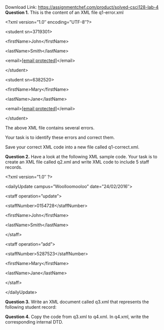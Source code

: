 Download Link: https://assignmentchef.com/product/solved-csci128-lab-4
<br>
<strong>Question 1.</strong> This is the content of an XML file q1-error.xml​

&lt;?xml version=”1.0″ encoding=”UTF-8″?&gt;

&lt;student sn=3719301&gt;

&lt;firstName&gt;John&lt;/firstName&gt;

&lt;lastName&gt;Smith&lt;/lastName&gt;

&lt;email&gt;<a href="/cdn-cgi/l/email-protection" class="__cf_email__" data-cfemail="acc6dfc1c5d8c4eccbc1cdc5c082cfc3c1">[email protected]</a>&lt;/email&gt;

&lt;/student&gt;




&lt;student sn=6382520&gt;

&lt;firstName&gt;Mary&lt;/firstName&gt;

&lt;lastName&gt;Jane&lt;/lastName&gt;

&lt;email&gt;<a href="/cdn-cgi/l/email-protection" class="__cf_email__" data-cfemail="a8c5c2c9c6cde8cfc5c9c1c486cbc7c5">[email protected]</a>&lt;/email&gt;

&lt;/student&gt;




The above XML file contains several errors.

Your task is to identify these errors and correct them.

Save your correct XML code into a new file called q1-correct.xml.




<strong>Question 2.</strong> Have a look at the following XML sample code. Your task is to create an XML file called q2.xml and write XML code to include 5 staff records.

&lt;?xml version=”1.0″ ?&gt;

&lt;dailyUpdate campus=”Woolloomooloo” date=”24/02/2016″&gt;

&lt;staff operation=”update”&gt;

&lt;staffNumber&gt;0154728&lt;/staffNumber&gt;

&lt;firstName&gt;John&lt;/firstName&gt;

&lt;lastName&gt;Smith&lt;/lastName&gt;

&lt;/staff&gt;




&lt;staff operation=”add”&gt;

&lt;staffNumber&gt;5287523&lt;/staffNumber&gt;

&lt;firstName&gt;Mary&lt;/firstName&gt;

&lt;lastName&gt;Jane&lt;/lastName&gt;

&lt;/staff&gt;

&lt;/dailyUpdate&gt;

<strong>Question 3.</strong> Write an XML document called q3.xml that represents the following student record:​

<strong>Question 4.</strong> Copy the code from q3.xml to q4.xml.​   In q4.xml, write the corresponding internal DTD.


